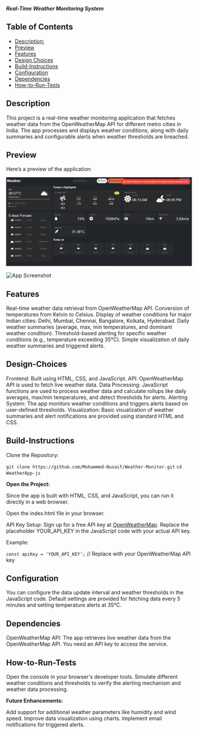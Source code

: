 _**Real-Time Weather Monitoring System**_

## Table of Contents
- [Description:](##Description)
- [Preview](##Preview)
- [Features](#features)
- [Design Choices](#DesignChoices)
- [Build-Instructions](#Build-Instructions)
- [Configuration](#Configuration)
- [Dependencies](#Dependencies)
- [How-to-Run-Tests](#How-to-Run-Tests)

## Description

This project is a real-time weather monitoring application that fetches weather data from the OpenWeatherMap API for different metro cities in India. The app processes and displays weather conditions, along with daily summaries and configurable alerts when weather thresholds are breached.

## Preview

Here’s a preview of the application:

![App Screenshot](./assets/screenshot.png)

![App Screenshot](./assets/Screenshot2.png)

## Features

Real-time weather data retrieval from OpenWeatherMap API.
Conversion of temperatures from Kelvin to Celsius.
Display of weather conditions for major Indian cities: Delhi, Mumbai, Chennai, Bangalore, Kolkata, Hyderabad.
Daily weather summaries (average, max, min temperatures, and dominant weather condition).
Threshold-based alerting for specific weather conditions (e.g., temperature exceeding 35°C).
Simple visualization of daily weather summaries and triggered alerts.

## Design-Choices

Frontend: Built using HTML, CSS, and JavaScript.
API: OpenWeatherMap API is used to fetch live weather data.
Data Processing: JavaScript functions are used to process weather data and calculate rollups like daily averages, max/min temperatures, and detect thresholds for alerts.
Alerting System: The app monitors weather conditions and triggers alerts based on user-defined thresholds.
Visualization: Basic visualization of weather summaries and alert notifications are provided using standard HTML and CSS.

## Build-Instructions

Clone the Repository:

``git clone https://github.com/Mohammed-Nusaif/Weather-Monitor.git``
``cd WeatherApp-js``

**Open the Project:** 

Since the app is built with HTML, CSS, and JavaScript, you can run it directly in a web browser.

Open the index.html file in your browser.

API Key Setup:
Sign up for a free API key at [ OpenWeatherMap](https://openweathermap.org/).
Replace the placeholder YOUR_API_KEY in the JavaScript code with your actual API key.

Example:

``const apiKey = 'YOUR_API_KEY';`` // Replace with your OpenWeatherMap API key

## Configuration

You can configure the data update interval and weather thresholds in the JavaScript code.
Default settings are provided for fetching data every 5 minutes and setting temperature alerts at 35°C.

## Dependencies

OpenWeatherMap API: The app retrieves live weather data from the OpenWeatherMap API. You need an API key to access the service.

## How-to-Run-Tests

Open the console in your browser's developer tools.
Simulate different weather conditions and thresholds to verify the alerting mechanism and weather data processing.

**Future Enhancements:**

Add support for additional weather parameters like humidity and wind speed.
Improve data visualization using charts.
Implement email notifications for triggered alerts.
